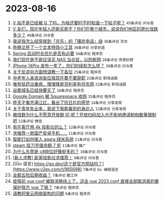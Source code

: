 # 2023-08-16

1. [V 站不是已经被 Q 了吗，为啥还要时不时和谐一下帖子呢？](https://www.v2ex.com/t/965651) `45条评论` `问与答`
1. [V 友们，现在年轻人还能买房不？你们在哪个城市，说说你们地区的房价涨跌多少？](https://www.v2ex.com/t/965660) `40条评论` `问与答`
1. [我说我怎么经常接到「京东」的「骚扰电话」😅](https://www.v2ex.com/t/965667) `36条评论` `京东`
1. [昨晚又肝了一个文本特效小工具](https://www.v2ex.com/t/965654) `36条评论` `分享创造`
1. [Spring 启动时长优化是否有必要](https://www.v2ex.com/t/965669) `34条评论` `程序员`
1. [我们现在是不是应该买 NAS 当仓鼠，以防断网](https://www.v2ex.com/t/965652) `28条评论` `奇思妙想`
1. [iPhone 14Pro 发布一年了，你们的续航怎么样？](https://www.v2ex.com/t/965642) `28条评论` `问与答`
1. [关于反逆向方面想请教一下各位](https://www.v2ex.com/t/965643) `25条评论` `程序员`
1. [中老年人来咨询各位我现在要不要辞职](https://www.v2ex.com/t/965681) `22条评论` `职场话题`
1. [唯有猛药治重病，慢慢降房贷利率有何吊用](https://www.v2ex.com/t/965679) `22条评论` `职场话题`
1. [谷歌域名已经快要无了](https://www.v2ex.com/t/965649) `16条评论` `程序员`
1. [Google Domain 被 Squarespace 收购](https://www.v2ex.com/t/965650) `15条评论` `程序员`
1. [昨天才看完满江红，看出了抗日片的感觉](https://www.v2ex.com/t/965659) `14条评论` `分享发现`
1. [关于青年失业率，我说下我能看到的身边人](https://www.v2ex.com/t/965688) `12条评论` `分享发现`
1. [微信群为什么不愿意开放群 ID 呢？开放扫码加入也不影响邀请制和数量限制吧](https://www.v2ex.com/t/965670) `12条评论` `微信`
1. [有在客厅用 4k 投影仪的么？](https://www.v2ex.com/t/965648) `12条评论` `问与答`
1. [求推荐一款国产安卓手机……](https://www.v2ex.com/t/965674) `11条评论` `问与答`
1. [智能灯如何接入 aqara 绿米系统](https://www.v2ex.com/t/965668) `11条评论` `问与答`
1. [steam 挂刀充值余额 7 折](https://www.v2ex.com/t/965646) `11条评论` `推广`
1. [为什么东莞是 c#岗位好像挺多的？](https://www.v2ex.com/t/965673) `10条评论` `问与答`
1. [[新人求教] 新家投影仪求推荐！](https://www.v2ex.com/t/965653) `9条评论` `问与答`
1. [[Go 语言] https://go.dev/这个是官方网站吗？](https://www.v2ex.com/t/965698) `7条评论` `Go 编程语言`
1. [全额五险后期收益？](https://www.v2ex.com/t/965678) `7条评论` `酷工作`
1. [疫情前 vue conf 被取消换线上了，这会 vue 2023 conf 直接全部取消真的要保护我方 vue 了嘛？](https://www.v2ex.com/t/965664) `7条评论` `程序员`
1. [请教阿里云网络架构的问题](https://www.v2ex.com/t/965661) `6条评论` `程序员`
